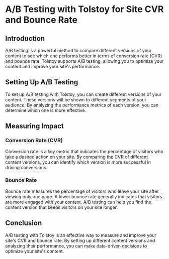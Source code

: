 # A/B Testing with Tolstoy for Site CVR and Bounce Rate

## Introduction

A/B testing is a powerful method to compare different versions of your content to see which one performs better in terms of conversion rate (CVR) and bounce rate. Tolstoy supports A/B testing, allowing you to optimize your content and improve your site's performance.

## Setting Up A/B Testing

To set up A/B testing with Tolstoy, you can create different versions of your content. These versions will be shown to different segments of your audience. By analyzing the performance metrics of each version, you can determine which one is more effective.

## Measuring Impact

### Conversion Rate (CVR)

Conversion rate is a key metric that indicates the percentage of visitors who take a desired action on your site. By comparing the CVR of different content versions, you can identify which version is more successful in driving conversions.

### Bounce Rate

Bounce rate measures the percentage of visitors who leave your site after viewing only one page. A lower bounce rate generally indicates that visitors are more engaged with your content. A/B testing can help you find the content version that keeps visitors on your site longer.

## Conclusion

A/B testing with Tolstoy is an effective way to measure and improve your site's CVR and bounce rate. By setting up different content versions and analyzing their performance, you can make data-driven decisions to optimize your site's content.
